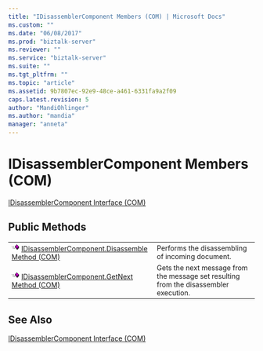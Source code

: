 ```yaml
---
title: "IDisassemblerComponent Members (COM) | Microsoft Docs"
ms.custom: ""
ms.date: "06/08/2017"
ms.prod: "biztalk-server"
ms.reviewer: ""
ms.service: "biztalk-server"
ms.suite: ""
ms.tgt_pltfrm: ""
ms.topic: "article"
ms.assetid: 9b7807ec-92e9-48ce-a461-6331fa9a2f09
caps.latest.revision: 5
author: "MandiOhlinger"
ms.author: "mandia"
manager: "anneta"
---
```

# IDisassemblerComponent Members (COM)
[IDisassemblerComponent Interface (COM)](../core/idisassemblercomponent-interface-com.md)  
  
## Public Methods  
  
|||  
|-|-|  
|![](../core/media/pubmethod.gif "pubmethod") [IDisassemblerComponent.Disassemble Method (COM)](../core/idisassemblercomponent-disassemble-method-com.md)|Performs the disassembling of incoming document.|  
|![](../core/media/pubmethod.gif "pubmethod") [IDisassemblerComponent.GetNext Method (COM)](../core/idisassemblercomponent-getnext-method-com.md)|Gets the next message from the message set resulting from the disassembler execution.|  
  
## See Also  
 [IDisassemblerComponent Interface (COM)](../core/idisassemblercomponent-interface-com.md)